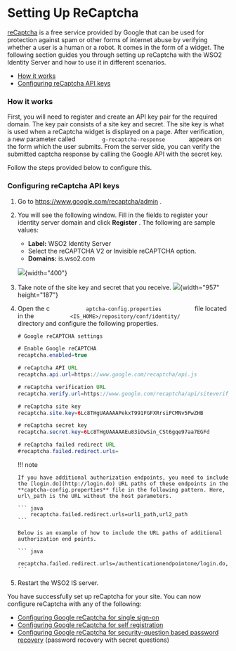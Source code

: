 # Setting Up ReCaptcha

[reCaptcha](https://developers.google.com/recaptcha/) is a free service
provided by Google that can be used for protection against spam or other
forms of internet abuse by verifying whether a user is a human or a
robot. It comes in the form of a widget. The following section guides
you through setting up reCaptcha with the WSO2 Identity Server and how
to use it in different scenarios.

-   [How it works](#SettingUpReCaptcha-Howitworks)
-   [Configuring reCaptcha API
    keys](#SettingUpReCaptcha-ConfiguringreCaptchaAPIkeys)

### How it works

First, you will need to register and create an API key pair for the
required domain. The key pair consists of a site key and secret. The
site key is what is used when a reCaptcha widget is displayed on a page.
After verification, a new parameter called
`         g-recaptcha-response        ` appears on the form which the
user submits. From the server side, you can verify the submitted captcha
response by calling the Google API with the secret key.

Follow the steps provided below to configure this.

### Configuring reCaptcha API keys

1.  Go to <https://www.google.com/recaptcha/admin> .

2.  You will see the following window. Fill in the fields to register
    your identity server domain and click **Register** . The following
    are sample values:
    -   **Label:** WSO2 Identity Server
    -   Select the reCAPTCHA V2 or Invisible reCAPTCHA option.
    -   **Domains:** is.wso2.com  

    ![](attachments/103330586/103330587.png){width="400"}
3.  Take note of the site key and secret that you receive.
    ![](attachments/103330586/103330588.png){width="957" height="187"}
4.  Open the c `            aptcha-config.properties           ` file
    located in the
    `            <IS_HOME>/repository/conf/identity/           `
    directory and configure the following properties.

    ``` java
    # Google reCAPTCHA settings

    # Enable Google reCAPTCHA
    recaptcha.enabled=true

    # reCaptcha API URL
    recaptcha.api.url=https://www.google.com/recaptcha/api.js

    # reCaptcha verification URL
    recaptcha.verify.url=https://www.google.com/recaptcha/api/siteverify

    # reCaptcha site key
    recaptcha.site.key=6Lc8THgUAAAAAPekxT991FGFXRrsiPCMNv5PwZHB

    # reCaptcha secret key
    recaptcha.secret.key=6Lc8THgUAAAAAEu83iOwSin_CSt6gqe97aa7EGFd

    # reCaptcha failed redirect URL
    #recaptcha.failed.redirect.urls=
    ```

    !!! note
    
        If you have additional authorization endpoints, you need to include
        the [login.do](http://login.do) URL paths of these endpoints in the
        **captcha-config.properties** file in the following pattern. Here,
        url\_path is the URL without the host parameters.
    
        ``` java
            recaptcha.failed.redirect.urls=url1_path,url2_path
        ```
    
        Below is an example of how to include the URL paths of additional
        authorization end points.
    
        ``` java
            recaptcha.failed.redirect.urls=/authenticationendpointone/login.do,/authenticationendpointtwo/login.do
        ```
    

5.  Restart the WSO2 IS server.

You have successfully set up reCaptcha for your site. You can now
configure reCaptcha with any of the following:

-   [Configuring Google reCaptcha for single
    sign-on](_Configuring_reCaptcha_for_Single_Sign_On_)
-   [Configuring Google reCaptcha for self
    registration](_Configuring_reCaptcha_for_Self_Registration_)
-   [Configuring Google reCaptcha for security-question based password
    recovery](_Configuring_Google_reCaptcha_for_Security-Question_Based_Password_Recovery_)
    (password recovery with secret questions)
